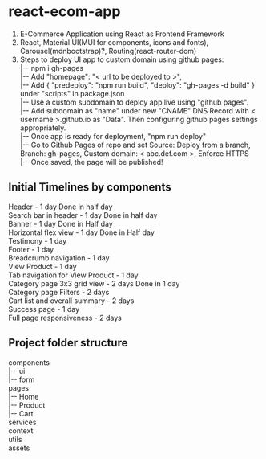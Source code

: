 # react-ecom-app
1. E-Commerce Application using React as Frontend Framework
2. React, Material UI(MUI for components, icons and fonts), Carousel(mdnbootstrap)?, Routing(react-router-dom)
3. Steps to deploy UI app to custom domain using github pages:\
|-- npm i gh-pages\
|-- Add "homepage": "< url to be deployed to >",\
|-- Add { "predeploy": "npm run build", "deploy": "gh-pages -d build" } under "scripts" in package.json\
|-- Use a custom subdomain to deploy app live using "github pages".\
|-- Add subdomain as "name" under new "CNAME" DNS Record with < username >.github.io as "Data". Then configuring github pages settings appropriately.\
|-- Once app is ready for deployment, "npm run deploy"\
|-- Go to Github Pages of repo and set Source: Deploy from a branch, Branch: gh-pages, Custom domain: < abc.def.com >, Enforce HTTPS\
|-- Once saved, the page will be published!

## Initial Timelines by components
Header - 1 day Done in half day\
Search bar in header - 1 day Done in half day\
Banner - 1 day Done in Half day\
Horizontal flex view - 1 day Done in Half day\
Testimony - 1 day\
Footer - 1 day\
Breadcrumb navigation - 1 day\
View Product - 1 day\
Tab navigation for View Product - 1 day\
Category page 3x3 grid view - 2 days Done in 1 day\
Category page Filters - 2 days\
Cart list and overall summary - 2 days\
Success page - 1 day\
Full page responsiveness - 2 days

## Project folder structure
components\
|-- ui\
|-- form\
pages\
|-- Home\
|-- Product\
|-- Cart\
services\
context\
utils\
assets
